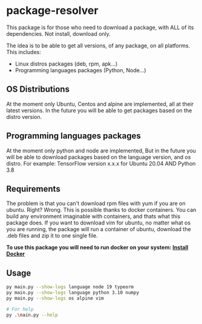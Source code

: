 # package-resolver

This package is for those who need to download a package, with ALL of its dependencies. Not install, download only.

The idea is to be able to get all versions, of any package, on all platforms. This includes:
* Linux distros packages (deb, rpm, apk...)
* Programming languages packages (Python, Node...)

## OS Distributions
At the moment only Ubuntu, Centos and alpine are implemented, all at their latest versions.
In the future you will be able to get packages based on the distro version.

## Programming languages packages
At the moment only python and node are implemented, But in the future you will be able to download packages based on the language version, and os distro.
For example: TensorFlow version x.x.x for Ubuntu 20.04 AND Python 3.8

## Requirements
The problem is that you can't download rpm files with yum if you are on ubuntu. Right? Wrong. This is possible thanks to docker containers.
You can build any environment imaginable with containers, and thats what this package does.
If you want to download vim for ubuntu, no matter what os you are running, the package will run a container of ubuntu, download the .deb files and zip it to one single file.

**To use this package you will need to run docker on your system: [Install Docker](https://docs.docker.com/get-docker/)**

## Usage
```bash
py main.py --show-logs language node 19 typeorm
py main.py --show-logs language python 3.10 numpy
py main.py --show-logs os alpine vim

# For help
py .\main.py --help
```
